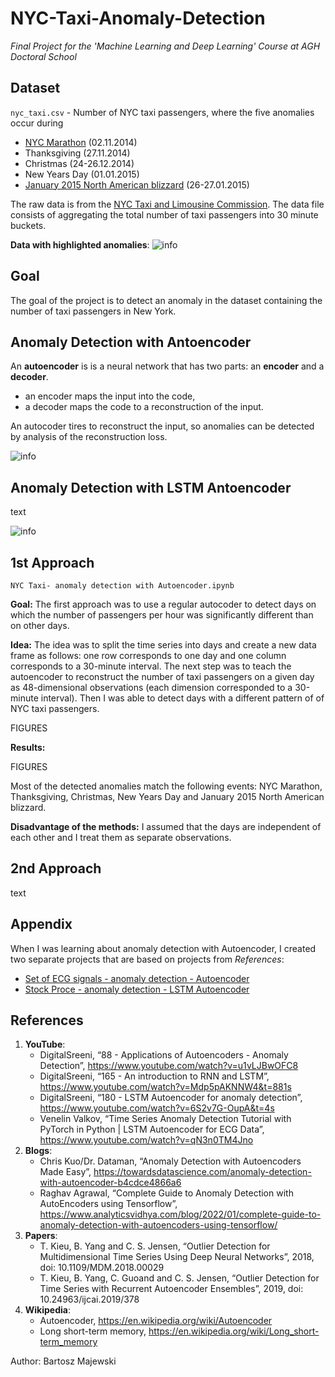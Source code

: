 # NYC-Taxi-Anomaly-Detection
*Final Project for the 'Machine Learning and Deep Learning' Course at AGH Doctoral School*

## Dataset
```nyc_taxi.csv``` - Number of NYC taxi passengers, where the five anomalies occur during 
* [NYC Marathon](https://en.wikipedia.org/wiki/2014_New_York_City_Marathon) (02.11.2014)
* Thanksgiving (27.11.2014)
* Christmas (24-26.12.2014)
* New Years Day (01.01.2015)
* [January 2015 North American blizzard](https://en.wikipedia.org/wiki/January_2015_North_American_blizzard) (26-27.01.2015)

The raw data is from the [NYC Taxi and Limousine Commission](https://www.nyc.gov/html/tlc/html/about/trip_record_data.shtml). The data file consists of aggregating the total number of taxi passengers into 30 minute buckets.

**Data with highlighted anomalies**:
![info](https://raw.githubusercontent.com/bartk97/NYC-Taxi-Anomaly-Detection/main/Images/Data%20with%20highlighted%20anomalies.png)





## Goal
The goal of the project is to detect an anomaly in the dataset containing the number of taxi passengers in New York.


## Anomaly Detection with Antoencoder

An **autoencoder** is is a neural network that has two parts: an **encoder** and a **decoder**.
* an encoder maps the input into the code,
* a decoder maps the code to a reconstruction of the input.

An autocoder tires to reconstruct the input, so anomalies can be detected by analysis of the reconstruction loss.

![info](https://raw.githubusercontent.com/bartk97/NYC-Taxi-Anomaly-Detection/main/Images/Autoencoder%20architecture.png)


## Anomaly Detection with LSTM Antoencoder
text

![info](https://raw.githubusercontent.com/bartk97/NYC-Taxi-Anomaly-Detection/main/Images/LSTM.png)


## 1st Approach
```NYC Taxi- anomaly detection with Autoencoder.ipynb```

**Goal:** The first approach was to use a regular autocoder to detect days on which the number of passengers per hour was significantly different than on other days. 

**Idea:** The idea was to split the time series into days and create a new data frame as follows: one row corresponds to one day and one column corresponds to a 30-minute interval. The next step was to teach the autoencoder to reconstruct the number of taxi passengers on a given day as 48-dimensional observations (each dimension corresponded to a 30-minute interval). Then I was able to detect days with a different pattern of of NYC taxi passengers. 

FIGURES

**Results:**

FIGURES

Most of the detected anomalies match the following events: NYC Marathon, Thanksgiving, Christmas, New Years Day and January 2015 North American blizzard. 



**Disadvantage of the methods:** I assumed that the days are independent of each other and I treat them as separate observations.



## 2nd Approach
text

## Appendix
When I was learning about anomaly detection with Autoencoder, I created two separate projects that are based on projects from *References*:
* [Set of ECG signals - anomaly detection - Autoencoder](https://github.com/bartk97/NYC-Taxi-Anomaly-Detection/blob/main/Other/Set%20of%20ECG%20-%20anomaly%20detection%20-%20Autoencoder.ipynb)
* [Stock Proce - anomaly detection - LSTM Autoencoder](https://github.com/bartk97/NYC-Taxi-Anomaly-Detection/blob/main/Other/Stock%20price%20-%20anomaly%20detection%20-%20LSTM%20Autoencoder.ipynb)

## References

1.	**YouTube**:
	* DigitalSreeni, “88 - Applications of Autoencoders - Anomaly Detection”, https://www.youtube.com/watch?v=u1vLJBwOFC8
	* DigitalSreeni, “165 - An introduction to RNN and LSTM”, https://www.youtube.com/watch?v=Mdp5pAKNNW4&t=881s
	* DigitalSreeni, “180 - LSTM Autoencoder for anomaly detection”, https://www.youtube.com/watch?v=6S2v7G-OupA&t=4s
	* Venelin Valkov, “Time Series Anomaly Detection Tutorial with PyTorch in Python | LSTM Autoencoder for ECG Data”, https://www.youtube.com/watch?v=qN3n0TM4Jno
2. **Blogs**:
	* Chris Kuo/Dr. Dataman, “Anomaly Detection with Autoencoders Made Easy”, https://towardsdatascience.com/anomaly-detection-with-autoencoder-b4cdce4866a6
	* Raghav Agrawal, “Complete Guide to Anomaly Detection with AutoEncoders using Tensorflow”, https://www.analyticsvidhya.com/blog/2022/01/complete-guide-to-anomaly-detection-with-autoencoders-using-tensorflow/
3.	**Papers**:
	* T. Kieu, B. Yang and C. S. Jensen, “Outlier Detection for Multidimensional Time Series Using Deep Neural Networks”, 2018, doi: 10.1109/MDM.2018.00029
	* T. Kieu, B. Yang, C. Guoand and C. S. Jensen, “Outlier Detection for Time Series with Recurrent Autoencoder Ensembles”, 2019, doi: 10.24963/ijcai.2019/378
4.	**Wikipedia**:
	* Autoencoder, https://en.wikipedia.org/wiki/Autoencoder
	* Long short-term memory, https://en.wikipedia.org/wiki/Long_short-term_memory	



Author: Bartosz Majewski
